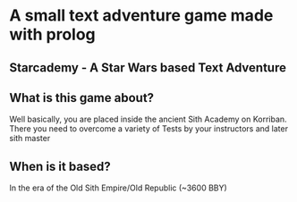# A small text adventure game made with prolog
## Starcademy - A Star Wars based Text Adventure
## What is this game about?
Well basically, you are placed inside the ancient Sith Academy on Korriban. There you need to overcome a variety of Tests by your instructors and later sith master
## When is it based?
In the era of the Old Sith Empire/Old Republic (~3600 BBY) 
